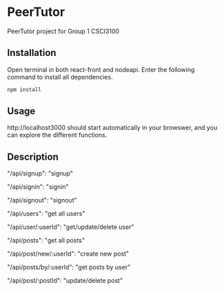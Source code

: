 # PeerTutor

PeerTutor project for Group 1 CSCI3100 

## Installation

Open terminal in both react-front and nodeapi. Enter the following command to install all dependencies.

```bash
npm install
```

## Usage

http://localhost3000 should start automatically in your browswer, and you can explore the different functions.

## Description

"/api/signup": "signup"

"/api/signin": "signin"

"/api/signout": "signout"

"/api/users": "get all users"

"/api/user/:userId": "get/update/delete user"

"/api/posts": "get all posts"

"/api/post/new/:userId": "create new post"

"/api/posts/by/:userId": "get posts by user"

"/api/post/:postId": "update/delete post"



    
